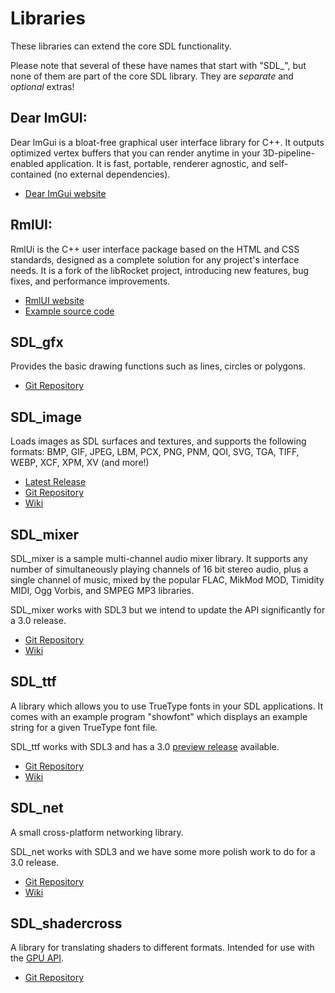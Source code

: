 # Libraries

These libraries can extend the core SDL functionality.

Please note that several of these have names that start with "SDL_", but none of them are part of the core SDL library. They are _separate_ and _optional_ extras!

## Dear ImGUI:

Dear ImGui is a bloat-free graphical user interface library for C++. It outputs optimized vertex buffers that you can render anytime in your 3D-pipeline-enabled application. It is fast, portable, renderer agnostic, and self-contained (no external dependencies).

- [Dear ImGui website](https://github.com/ocornut/imgui)


## RmlUI:

RmlUi is the C++ user interface package based on the HTML and CSS standards, designed as a complete solution for any project's interface needs. It is a fork of the libRocket project, introducing new features, bug fixes, and performance improvements.

- [RmlUI website](https://github.com/mikke89/RmlUi)
- [Example source code](https://github.com/mikke89/RmlUi/tree/master/Backends)

## SDL_gfx

Provides the basic drawing functions such as lines, circles or polygons.

- [Git Repository](https://github.com/sabdul-khabir/SDL3_gfx)

## SDL_image

Loads images as SDL surfaces and textures, and supports the following formats:
BMP, GIF, JPEG, LBM, PCX, PNG, PNM, QOI, SVG, TGA, TIFF, WEBP, XCF, XPM, XV (and more!)

- [Latest Release](https://github.com/libsdl-org/SDL_image/releases/latest)
- [Git Repository](https://github.com/libsdl-org/SDL_image)
- [Wiki](https://wiki.libsdl.org/SDL3_image)

## SDL_mixer

SDL_mixer is a sample multi-channel audio mixer library. It supports any number
of simultaneously playing channels of 16 bit stereo audio, plus a single
channel of music, mixed by the popular FLAC, MikMod MOD, Timidity MIDI, Ogg
Vorbis, and SMPEG MP3 libraries.

SDL_mixer works with SDL3 but we intend to update the API significantly for a 3.0 release.

- [Git Repository](https://github.com/libsdl-org/SDL_mixer)
- [Wiki](https://wiki.libsdl.org/SDL3_mixer)

## SDL_ttf

A library which allows you to use TrueType fonts in your SDL applications. It
comes with an example program "showfont" which displays an example string for a
given TrueType font file.

SDL_ttf works with SDL3 and has a 3.0 [preview release](https://github.com/libsdl-org/SDL_ttf/releases/tag/preview-3.1.0) available.

- [Git Repository](https://github.com/libsdl-org/SDL_ttf)
- [Wiki](https://wiki.libsdl.org/SDL3_ttf)

## SDL_net

A small cross-platform networking library.

SDL_net works with SDL3 and we have some more polish work to do for a 3.0 release.

- [Git Repository](https://github.com/libsdl-org/SDL_net)
- [Wiki](https://wiki.libsdl.org/SDL3_net)

## SDL_shadercross

A library for translating shaders to different formats. Intended for use with the [GPU API](https://wiki.libsdl.org/SDL3/CategoryGPU).

- [Git Repository](https://github.com/libsdl-org/SDL_shadercross)